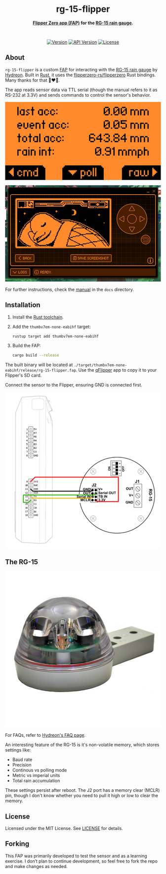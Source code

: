 <h1 align="center">rg-15-flipper</h1>
<p align="center">
  <b>
    <a href="https://developer.flipper.net/flipperzero/doxygen/apps_on_sd_card.html">Flipper Zero app (FAP)</a>
    for the
    <a href="https://store.hydreon.com/RG-15.html">RG-15 rain gauge</a>.
  </b>
</p>

<br>

<div align="center">

  [![Version](https://img.shields.io/badge/dynamic/toml?url=https%3A%2F%2Fraw.githubusercontent.com%2Fcptpiepmatz%2Frg-15-flipper%2Frefs%2Fheads%2Fmain%2FCargo.toml&query=package.version&style=for-the-badge&label=Version&color=orange)](https://github.com/cptpiepmatz/rg-15-flipper)
  [![API Version](https://img.shields.io/badge/api_version-sdk_73-blue?style=for-the-badge)](https://github.com/flipperdevices/flipperzero-firmware/tree/1.0.1)
  [![License](https://img.shields.io/github/license/cptpiepmatz/rg-15-flipper?style=for-the-badge)](https://github.com/cptpiepmatz/rg-15-flipper/blob/main/LICENSE)

</div>


## About

`rg-15-flipper` is a custom
[FAP](https://developer.flipper.net/flipperzero/doxygen/apps_on_sd_card.html)
for interacting with the
[RG-15 rain gauge](https://store.hydreon.com/RG-15.html) by
[Hydreon](https://store.hydreon.com).
Built in [Rust](https://www.rust-lang.org), it uses the 
[flipperzero-rs/flipperzero](https://github.com/flipperzero-rs/flipperzero)
Rust bindings.
Many thanks for that 🦀❤️🐬.

The app reads sensor data via TTL serial (though the manual refers to it as 
RS-232 at 3.3V) and sends commands to control the sensor's behavior.

<p align="center">
  <img alt="Screenshot" src="./media/screenshot.png"/>
</p>

<p align="center">
  <img alt="Usage" src="./media/flipper-rg-15.gif"/>
</p>

For further instructions, check the 
[manual](./docs/2022.07.18-rev-1.000-rg-15_instructions.pdf) in the `docs`
directory.

## Installation

1. Install the [Rust toolchain](https://www.rust-lang.org/tools/install).

2. Add the `thumbv7em-none-eabihf` target:
    ```sh
    rustup target add thumbv7em-none-eabihf
    ```

3. Build the FAP:
    ```sh
    cargo build --release
    ```

The built binary will be located at
`./target/thumbv7em-none-eabihf/release/rg-15-flipper.fap`.
Use the [qFlipper](https://flipperzero.one/update) app to copy it to your 
Flipper's SD card.

Connect the sensor to the Flipper, ensuring GND is connected first.

![wiring](./docs/wiring.png)

## The RG-15

![rg-15](./media/sensor.webp)

For FAQs, refer to 
[Hydreon's FAQ page](https://rainsensors.com/support/rg-9-rg-15-faq/).

An interesting feature of the RG-15 is it's non-volatile memory, which stores
settings like:

- Baud rate
- Precision
- Continous vs polling mode
- Metric vs imperial units
- Total rain accumulation

These settings persist after reboot.
The J2 port has a memory clear (MCLR) pin, though I don't know whether you need 
to pull it high or low to clear the memory.

## License

Licensed under the MIT License. 
See [LICENSE](./LICENSE) for details.

## Forking

This FAP was primarily developed to test the sensor and as a learning exercise. 
I don’t plan to continue development, so feel free to fork the repo and make 
changes as needed.
